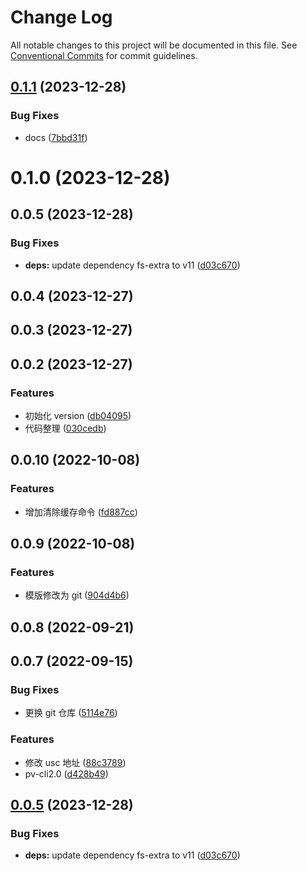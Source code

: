 # Change Log

All notable changes to this project will be documented in this file. See [Conventional Commits](https://conventionalcommits.org) for commit guidelines.

## [0.1.1](https://github.com/yiyi17/pv-cli2.0/compare/@pvjs/pv-init@0.1.0...@pvjs/pv-init@0.1.1) (2023-12-28)

### Bug Fixes

- docs ([7bbd31f](https://github.com/yiyi17/pv-cli2.0/commit/7bbd31f37e3304e06c0ba20f681c7aaa4d787928))

# 0.1.0 (2023-12-28)

## 0.0.5 (2023-12-28)

### Bug Fixes

- **deps:** update dependency fs-extra to v11 ([d03c670](https://github.com/yiyi17/pv-cli2.0/commit/d03c670cbf3952128966001ddeb8e81f5c70cba4))

## 0.0.4 (2023-12-27)

## 0.0.3 (2023-12-27)

## 0.0.2 (2023-12-27)

### Features

- 初始化 version ([db04095](https://github.com/yiyi17/pv-cli2.0/commit/db04095199ba78649d2a0b5a2f5dbbb77cfbb427))
- 代码整理 ([030cedb](https://github.com/yiyi17/pv-cli2.0/commit/030cedb0d909e100005d61335d135c2320f5581d))

## 0.0.10 (2022-10-08)

### Features

- 增加清除缓存命令 ([fd887cc](https://github.com/yiyi17/pv-cli2.0/commit/fd887ccf250f50eda908d4d798bec4f8059446ac))

## 0.0.9 (2022-10-08)

### Features

- 模版修改为 git ([904d4b6](https://github.com/yiyi17/pv-cli2.0/commit/904d4b69f09591761901cfaf24e7bf484f9d8665))

## 0.0.8 (2022-09-21)

## 0.0.7 (2022-09-15)

### Bug Fixes

- 更换 git 仓库 ([5114e76](https://github.com/yiyi17/pv-cli2.0/commit/5114e76909d07bbd77797202dc4d4f91aab99ca8))

### Features

- 修改 usc 地址 ([88c3789](https://github.com/yiyi17/pv-cli2.0/commit/88c37893a5da6097af5ea45b8ac7843fe92aea84))
- pv-cli2.0 ([d428b49](https://github.com/yiyi17/pv-cli2.0/commit/d428b490a380066d9e00297a3a367ee1e8b7888e))

## [0.0.5](https://github.com/yiyi17/pv-cli2.0/compare/v0.0.4...v0.0.5) (2023-12-28)

### Bug Fixes

- **deps:** update dependency fs-extra to v11 ([d03c670](https://github.com/yiyi17/pv-cli2.0/commit/d03c670cbf3952128966001ddeb8e81f5c70cba4))
